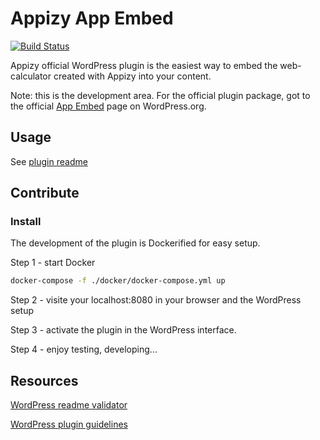 # Appizy App Embed

[![Build Status](https://travis-ci.org/Appizy/appizy-app-embed.svg?branch=master)](https://travis-ci.org/Appizy/appizy-app-embed)

Appizy official WordPress plugin is the easiest way to embed the web-calculator created with Appizy into your content.

Note: this is the development area. For the official plugin package, got to the official [App Embed](https://wordpress.org/plugins/appizy-app-embed/#description) page on WordPress.org.

## Usage

See [plugin readme](src)

## Contribute

### Install

The development of the plugin is Dockerified for easy setup.

Step 1 - start Docker

```bash
docker-compose -f ./docker/docker-compose.yml up
```

Step 2 - visite your localhost:8080 in your browser and the WordPress setup

Step 3 - activate the plugin in the WordPress interface.

Step 4 - enjoy testing, developing...

## Resources

[WordPress readme validator](https://wordpress.org/plugins/developers/readme-validator/)

[WordPress plugin guidelines](https://developer.wordpress.org/plugins/wordpress-org/detailed-plugin-guidelines/)
